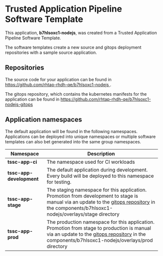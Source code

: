 # Trusted Application Pipeline Software Template

This application, **b7hlsoxc1-nodejs**, was created from a Trusted Application Pipeline Software Template.

The software templates create a new source and gitops deployment repositories with a sample source application. 

## Repositories

The source code for your application can be found in [https://github.com/rhtap-rhdh-qe/b7hlsoxc1-nodejs ](https://github.com/rhtap-rhdh-qe/b7hlsoxc1-nodejs ).
 
The gitops repository, which contains the kubernetes manifests for the application can be found in 
[https://github.com/rhtap-rhdh-qe/b7hlsoxc1-nodejs-gitops ](https://github.com/rhtap-rhdh-qe/b7hlsoxc1-nodejs-gitops ) 

## Application namespaces 

The default application will be found in the following namespaces. Applications can be deployed into unique namespaces or multiple software templates can also bet generated into the same group namespaces.  

|  Namespace   |  Description   |  
| -------- | -------- |
| **tssc-app-ci** | The namespace used for CI workloads |
| **tssc-app-development** | The default application during development. Every build will be deployed to this namespace for testing. |
| **tssc-app-stage** | The staging namespace for this application. Promotion from development to stage is manual via an update to the [gitops repository](https://github.com/rhtap-rhdh-qe/b7hlsoxc1-nodejs-gitops ) in the components/b7hlsoxc1-nodejs/overlays/stage directory |
| **tssc-app-prod** | The production namespace for this application. Promotion from stage to production is manual via an update to the [gitops repository](https://github.com/rhtap-rhdh-qe/b7hlsoxc1-nodejs-gitops ) in the components/b7hlsoxc1-nodejs/overlays/prod directory |